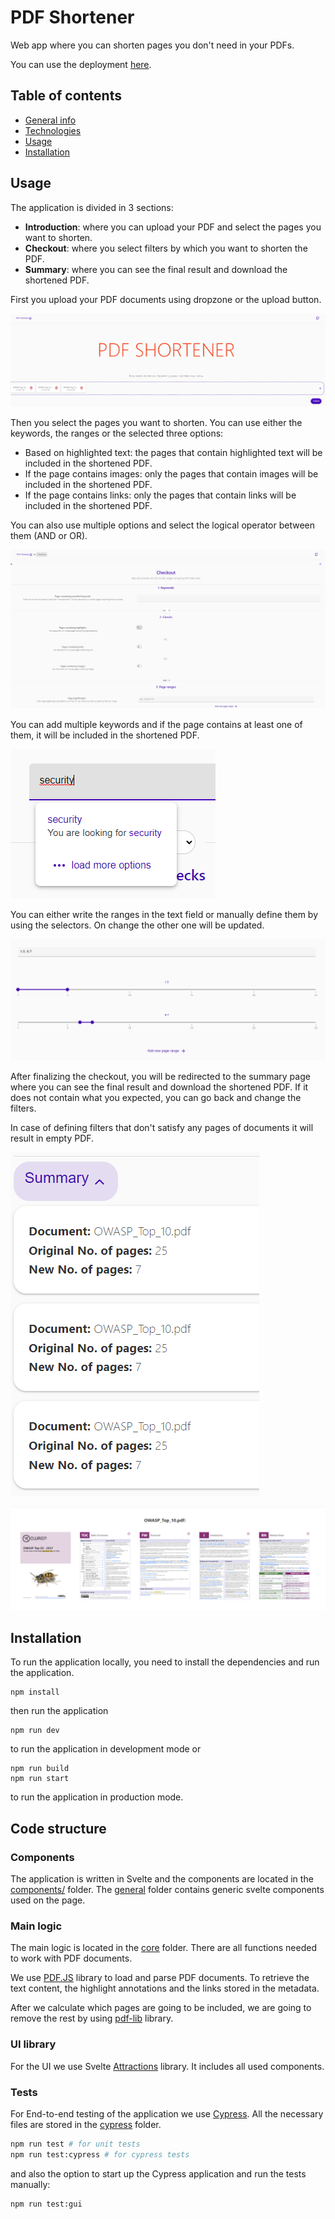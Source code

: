 # PDF Shortener
Web app where you can shorten pages you don't need in your PDFs.

You can use the deployment [here](https://davidus27.github.io/pdf-shortener/).

## Table of contents
* [General info](#general-info)
* [Technologies](#technologies)
* [Usage](#usage)
* [Installation](#installation)


## Usage
The application is divided in 3 sections:
* **Introduction**: where you can upload your PDF and select the pages you want to shorten.
* **Checkout**: where you select filters by which you want to shorten the PDF.
* **Summary**: where you can see the final result and download the shortened PDF.

First you upload your PDF documents using dropzone or the upload button.

![Introduction page](./docs/imgs/intro.PNG)


Then you select the pages you want to shorten. You can use either the keywords, the ranges or the selected three options:
- Based on highlighted text: the pages that contain highlighted text will be included in the shortened PDF.
- If the page contains images: only the pages that contain images will be included in the shortened PDF.
- If the page contains links: only the pages that contain links will be included in the shortened PDF.

You can also use multiple options and select the logical operator between them (AND or OR). 

![Checkout page](./docs/imgs/checkout.PNG)


You can add multiple keywords and if the page contains at least one of them, it will be included in the shortened PDF. 

![Keywords](./docs/imgs/keywords.PNG)


You can either write the ranges in the text field or manually define them by using the selectors. On change the other one will be updated.

![Ranges](./docs/imgs/ranges.PNG)

After finalizing the checkout, you will be redirected to the summary page where you can see the final result and download the shortened PDF. If it does not contain what you expected, you can go back and change the filters.

In case of defining filters that don't satisfy any pages of documents it will result in empty PDF.

![Summary numbers](./docs/imgs/summary.PNG)

![Preview documents](./docs/imgs/preview.PNG)



## Installation
To run the application locally, you need to install the dependencies and run the application.
```
npm install
```

then run the application
```
npm run dev
```
to run the application in development mode or
```
npm run build
npm run start
```
to run the application in production mode.


## Code structure

### Components
The application is written in Svelte and the components are located in the [components/](./src/components/) folder. The [general](./src/components/general/) folder contains generic svelte components used on the page.

### Main logic
The main logic is located in the [core](./src/core/) folder. There are all functions needed to work with PDF documents.

We use [PDF.JS](https://www.npmjs.com/package/pdfjs-dist) library to load and parse PDF documents. To retrieve the text content, the highlight annotations and the links stored in the metadata.

After we calculate which pages are going to be included, we are going to remove the rest by using [pdf-lib](https://pdf-lib.js.org/) library.

### UI library
For the UI we use Svelte [Attractions](https://illright.github.io/attractions/) library. It includes all used components.

### Tests
For End-to-end testing of the application we use [Cypress](https://www.cypress.io/). All the necessary files are stored in the [cypress](./cypress/) folder.
```bash
npm run test # for unit tests
npm run test:cypress # for cypress tests
```
and also the option to start up the Cypress application and run the tests manually:
```bash
npm run test:gui
```

<!-- 
TODO: add UML diagram
#### UML Diagram
The `core` library stored [here](./src/core/) is split into separate classes that are used to perform the operations on the PDF documents. The UML diagram of the library is shown below.

![UML Diagram](./docs/imgs/uml.png) -->